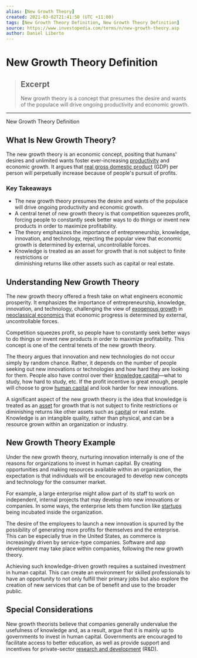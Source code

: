```yaml
---
alias: [New Growth Theory]
created: 2021-03-02T21:41:50 (UTC +11:00)
tags: [New Growth Theory Definition, New Growth Theory Definition]
source: https://www.investopedia.com/terms/n/new-growth-theory.asp
author: Daniel Liberto
---
```


# New Growth Theory Definition

> ## Excerpt
> New growth theory is a concept that presumes the desire and wants of the populace will drive ongoing productivity and economic growth.

---

New Growth Theory Definition
## What Is New Growth Theory?

The new growth theory is an economic concept, positing that humans' desires and unlimited wants foster ever-increasing [productivity](https://www.investopedia.com/terms/p/productivity.asp) and economic growth. It argues that [real gross domestic product](https://www.investopedia.com/terms/r/realgdp.asp) (GDP) per person will perpetually increase because of people's pursuit of profits.

### Key Takeaways

-   The new growth theory presumes the desire and wants of the populace will drive ongoing productivity and economic growth.
-   A central tenet of new growth theory is that competition squeezes profit, forcing people to constantly seek better ways to do things or invent new products in order to maximize profitability.
-   The theory emphasizes the importance of entrepreneurship, knowledge, innovation, and technology, rejecting the popular view that economic growth is determined by external, uncontrollable forces.
-   Knowledge is treated as an asset for growth that is not subject to finite restrictions or  
    diminishing returns like other assets such as capital or real estate.

## Understanding New Growth Theory

The new growth theory offered a fresh take on what engineers economic prosperity. It emphasizes the importance of entrepreneurship, knowledge, innovation, and technology, challenging the view of [exogenous growth](https://www.investopedia.com/terms/e/exogenous-growth.asp) in [neoclassical economics](https://www.investopedia.com/terms/n/neoclassical.asp) that economic progress is determined by external, uncontrollable forces.

Competition squeezes profit, so people have to constantly seek better ways to do things or invent new products in order to maximize profitability. This concept is one of the central tenets of the new growth theory.

The theory argues that innovation and new technologies do not occur simply by random chance. Rather, it depends on the number of people seeking out new innovations or technologies and how hard they are looking for them. People also have control over their [knowledge capital](https://www.investopedia.com/terms/k/knowledge-capital.asp)—what to study, how hard to study, etc. If the profit incentive is great enough, people will choose to grow [human capital](https://www.investopedia.com/terms/h/humancapital.asp) and look harder for new innovations.

A significant aspect of the new growth theory is the idea that knowledge is treated as an [asset](https://www.investopedia.com/terms/a/asset.asp) for growth that is not subject to finite restrictions or diminishing returns like other assets such as [capital](https://www.investopedia.com/terms/c/capital.asp) or real estate. Knowledge is an intangible quality, rather than physical, and can be a resource grown within an organization or industry.

## New Growth Theory Example

Under the new growth theory, nurturing innovation internally is one of the reasons for organizations to invest in human capital. By creating opportunities and making resources available within an organization, the expectation is that individuals will be encouraged to develop new concepts and technology for the consumer market.

For example, a large enterprise might allow part of its staff to work on independent, internal projects that may develop into new innovations or companies. In some ways, the enterprise lets them function like [startups](https://www.investopedia.com/terms/s/startup.asp) being incubated inside the organization.

The desire of the employees to launch a new innovation is spurred by the possibility of generating more profits for themselves and the enterprise. This can be especially true in the United States, as commerce is increasingly driven by service-type companies. Software and app development may take place within companies, following the new growth theory.

Achieving such knowledge-driven growth requires a sustained investment in human capital. This can create an environment for skilled professionals to have an opportunity to not only fulfill their primary jobs but also explore the creation of new services that can be of benefit and use to the broader public.

## Special Considerations

New growth theorists believe that companies generally undervalue the usefulness of knowledge and, as a result, argue that it is mainly up to governments to invest in human capital. Governments are encouraged to facilitate access to better education, as well as provide support and incentives for private-sector [research and development](https://www.investopedia.com/terms/r/randd.asp) (R&D).
